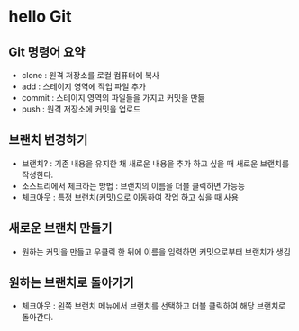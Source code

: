 # hello Git
## Git 명령어 요약

- clone : 원격 저장소를 로컬 컴퓨터에 복사
- add : 스테이지 영역에 작업 파일 추가
- commit : 스테이지 영역의  파일들을 가지고 커밋을 만듦
- push : 원격 저장소에 커밋을 업로드

## 브랜치 변경하기
- 브랜치? : 기존 내용을 유지한 채 새로운 내용을 추가 하고 싶을 때 새로운 브랜치를 작성한다.
- 소스트리에서 체크하는 방법 : 브랜치의 이름을 더블 클릭하면 가능능
- 체크아웃 : 특정 브랜치(커밋)으로 이동하여 작업 하고 싶을 때 사용

## 새로운 브랜치 만들기
- 원하는 커밋을 만들고 우클릭 한 뒤에 이름을 임력하면 커밋으로부터 브랜치가 생김

 ## 원하는 브랜치로 돌아가기
- 체크아웃 : 왼쪽 브랜치 메뉴에서 브랜치를 선택하고 더블 클릭하여 해당 브랜치로 돌아간다.

